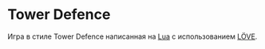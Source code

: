 # Tower Defence

Игра в стиле Tower Defence написанная на [Lua](https://www.lua.org) с использованием [LÖVE](https://love2d.org).